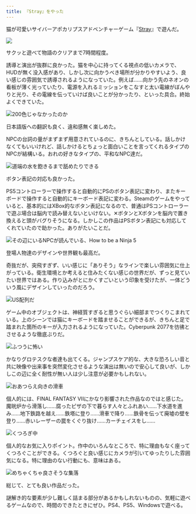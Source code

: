 ```yaml
---
title: 『Stray』をやった
---
```

猫が可愛いサイバーアポカリプスアドベンチャーゲーム『[Stray](https://store.steampowered.com/app/1332010/Stray/?l=japanese)』で遊んだ。

![](https://lh4.googleusercontent.com/SQsP-RReNykbe_J9jeUF1TZUEAS-hdYm7rg6YFlfrDgkXb5epy0pSsE4dxcAemAdOeUSaORrb8TgA7brx57SPqbFDMFP8yGO51eXfxmCMS5d4RiyAT1xcA_8cr3CqIsCAVQrbS4ETBg9wk48f5GnRBTgcdg1snyhIK_kFAiWVEwrIsm4TLTKL17COQ)

サクッと遊べて物語のクリアまで7時間程度。

誘導と演出が抜群に良かった。猫を中心に持ってくる視点の低いカメラで、HUDが無く没入感があり、しかし次に向かうべき場所が分かりやすいよう、良い感じの雰囲気で誘導されるようになっていた。例えば……向かう先のネオンの看板が薄く光っていたり、電源を入れるミッションをこなすと太い電線がぼんやりと光り、その電線を伝っていけば良いことが分かったり、といった具合。終始よくできていた。

![](https://lh6.googleusercontent.com/CHCs9M-wDi7SMopnYYg86AL7wxxMtUIy-85_XoDk3CSHP2LOUgmy2yYmRcZdoHf0JDhiLpfm3WYVNHsNqUGQBaezHWO3RTW-Arx18z8dsPhQgE6Crb2_AY0JCFwLyk40iI5qIKAdUaNTQPBsYIqvN1dAo0mCb_VFCwGC8Xlcp-Fl2Abo6WnPq9Y0jA "200色じゃなかったのか")

日本語版への翻訳も良く、違和感無く楽しめた。

NPCの台詞の量がまずまず用意されているのに、きちんとしている。話しかけなくてもいいけれど、話しかけるとちょっと面白いことを言ってくれるタイプのNPCが結構いる。おれの好きなタイプの、平和なNPC達だ。

![](https://lh4.googleusercontent.com/xDACebz6aDkkujj0uJSVQ1yEOHlHuO6_T8Z7Qx1RAVqzJ6I6oSHlfNAFF17qiqrLmQrclGOMTRyJZ2dwHS8W0SAtwDyf8_CaBt2fnu1bMpWfogZzNcptB30ConKT0QjPhnuyZyAAEEg-BYPA4pFKP3g6PJNI-6eJFE4CGHyMzlhcmdAzNpwWukWdWg "道端の水を飽きるまで舐めたりできる")

ボタン表記の対応も良かった。

PS5コントローラーで操作すると自動的にPSのボタン表記に変わり、またキーボードで操作すると自動的にキーボード表記に変わる。Steamのゲームをやっていると、基本的にはXBox的なボタン表記になるので、普通はPSコントローラーで遊ぶ場合は脳内で読み替えないといけない。✕ボタンとXボタンを脳内で置き換えると頭がバグりそうになる。しかしこの作品はPSボタン表記にも対応してくれていたので助かった。ありがたいことだ。

![](https://lh6.googleusercontent.com/xttP7ieYmvAcNL7Wjvd7NfbIduOMmZuAwTE795xtXmaPSs2at8V6d6GlVHV4OS_YCr373D4EXUkFz7uHzDhwxK-9U-rpO3UbPi4YlagNYjvzicqBt2CVbVqI7ht7RqifKdPwsjHSEjrp8dQ3gGeZ6fvv7WHmiq7M0YDHEzOMtrnVvbto7DfHFnotcQ "その辺にいるNPCが読んでいる、How to be a Ninja 5")

登場人物達のデザインや世界観も最高だ。

奇抜だが、突飛すぎず、いい感じに「ありそう」なラインで楽しい雰囲気に仕上がっている。衛生環境とか考えると住みたくない感じの世界だが、ずっと見ていたい世界ではある。作り込みがとにかくすごいという印象を受けたが、一体どういう風にデザインしていったのだろう。

![](https://lh6.googleusercontent.com/jdpy6moeqGmlZfhZZM28rCBCew04MC6_X6kLB1H78p7eqT9BfNZZgBQxsxVGxgXxOj3iF_Ylw_EhZH_YKMd1aB1dxStsbF7PgOt2QRbh8CK1UUpqfaAxhnnAcEIIL2OdSO-biGEbUpV6z_Rzs2k4CR53OdoTjyCsArakuIJE5fNHYftN6e85bsOheg "US配列だ")

ゲーム中のオブジェクトは、神経質すぎると思うぐらい細部までつくりこまれている。上のシーンでは猫にキーボードを踏ませることができるが、きちんと足で踏まれた箇所のキーが入力されるようになっていた。Cyberpunk 2077を彷彿とさせるような徹底ぶりだ。

![](https://lh6.googleusercontent.com/62_thXjqXGmBtcqmX0mLvjeILoGjVpEahxTCU-rRcuYYKrEzE_96KNvw64lkpYq9OhSAHRpnCaKmWEd45GYJaSWeIvF8DCGSUU8ocK-wP5ZZcBt6J50ix7nseYAPWXxip8QWcKpr-HBLHQvwaP7lkUwT6RUBd1uggE3p1DDJIIXXRmNnz0bUTesalQ "ふつうに怖い")

かなりグロテスクな者達も出てくる。ジャンプスケア的な、大きな恐ろしい音と共に映像や出来事を突然変化させるような演出は無いので安心して良いが、しかしこの辺に全く耐性が無い人は少し注意が必要かもしれない。

![](https://lh5.googleusercontent.com/npo1LAUhV6m_I9bh0QHVG6ku5NUg5QzphAD7-TyjV1XyyHGWYwzJ5zpg_zrXCz1A8e6MIqmxtehF-mTtjds3XLUQ4tUMTzpEsBCt2tc8OKX5xXqlV9jDxefQdw1hmcVuxHdhQu4ysn2WCYsWQu395E6KQo9OK8stfRZkzgZsNNHJLG1kpKYbx7codg "おあつらえ向きの滑車")

個人的には、FINAL FANTASY VIIにかなり影響された作品なのではと感じた。魔晄炉から滑落し……腐ったピザの下で暮らす人々とふれあい……下水道を進み……地下鉄路を越え……鉄塔に登り……滑車で降り……鉄骨を伝って廃墟の壁を登り……赤いレーザーの罠をくぐり抜け……カーチェイスをし……

![](https://lh4.googleusercontent.com/jR14gSrdnD6pmC9ICKabNg0MPbZvf8K5ya6mZBbE8eynoEEPHEDPUA80JTY__NpBorOAMC0yBwrWKcbp7phvTz3miIBf_gx65PMcXicwLky8kEAeYzNCJreCAify58_4XrPjA2a8LB_6VP0mfLpSudDm_VuMPH9aytyyxLhoFMhZ2qXMBGufqofm1w "くつろぎ中")

個人的なお気に入りポイント。作中のいろんなところで、特に理由もなく座ってくつろぐことができる。くつろぐと良い感じにカメラが引いてゆったりした雰囲気になる。特に理由のない行動にも、意味はある。

![](https://lh3.googleusercontent.com/H-p6YLY9JTE_15Tauf8LognXWXIAeMTA6WsG3u1K6d2Lpwq5L2I5SKK-lTWdmGetWDso7wlOIVE6Kxc2WZNpocLKYyZqoS3IjEA1X1Vg0ifBKe8WvGIo7DzhH3D-F-6l7IEOjgAxiKyw_LsddmRXZQ2grKpHqtthaSJsY_Iy9hHgkfEBrG9Fmvk0RA "めちゃくちゃ良さそうな集落")

総じて、とても良い作品だった。

謎解き的な要素が少し難しく詰まる部分があるかもしれないものの、気軽に遊べるゲームなので、時間のできたときにぜひ。PS4、PS5、Windowsで遊べる。
